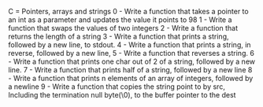 C = Pointers, arrays and strings
0 - Write a function that takes a pointer to an int as a parameter and updates the value it points to 98
1 - Write a function that swaps the values of two integers
2 - Write a function that returns the length of a string
3 - Write a function that prints a string, followed by a new line, to stdout.
4 - Write a function that prints a string, in reverse, followed by a new line,
5 - Write a function that reverses a string.
6 - Write a function that prints one char out of 2 of a string, followed by a new line.
7 - Write a function that prints half of a string, followed by a new line
8 - Write a function that prints n elements of an array of integers, followed by a newline
9 - Write a function that copies the string point to by src, Including the termination null byte(\0), to the buffer pointer to the dest
